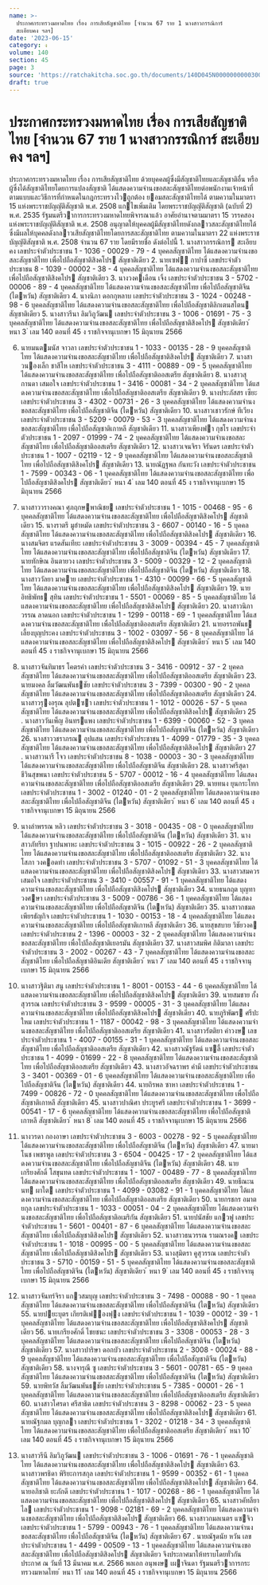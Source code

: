 ```yaml
---
name: >-
  ประกาศกระทรวงมหาดไทย เรื่อง การเสียสัญชาติไทย [จำนวน 67 ราย 1 นางสาวกรรณิการ์
  สะเอียบคง ฯลฯ]
date: '2023-06-15'
category: ง
volume: 140
section: 45
page: 3
source: 'https://ratchakitcha.soc.go.th/documents/140D045N0000000000300.pdf'
draft: true
---
```


# ประกาศกระทรวงมหาดไทย เรื่อง การเสียสัญชาติไทย [จำนวน 67 ราย 1 นางสาวกรรณิการ์ สะเอียบคง ฯลฯ]

ประกาศกระทรวงมหาดไทย เรื่อง การเสียสัญชาติไทย ด้วยบุคคลผู้ซึ่งมีสัญชาติไทยและสัญชาติอื่น หรือผู้ซึ่งได้สัญชาติไทยโดยการแปลงสัญชาติ ได้แสดงความจํานงขอสละสัญชาติไทยต่อพนักงานเจ้าหน้าที่ตามแบบและวิธีการที่กําหนดในกฎกระทรวงไวถูกต้อง ยอมสละสัญชาติไทยได้ ตามความในมาตรา 15 แห่งพระราชบัญญัติสัญชาติ พ.ศ. 2508 แกไขเพิ่มเติม โดยพระราชบัญญัติสัญชาติ (ฉบับที่ 2) พ.ศ. 2535 รัฐมนตรีวาการกระทรวงมหาดไทยพิจารณาแล้ว อาศัยอํานาจตามมาตรา 15 วรรคสอง แห่งพระราชบัญญัติสัญชาติ พ.ศ. 2508 อนุญาตให้บุคคลผู้มีสัญชาติไทยดังกลาวสละสัญชาติไทยได้ ซึ่งมีผลให้บุคคลดังกลาวเสียสัญชาติไทยโดยการสละสัญชาติไทย ตามความในมาตรา 22 แห่งพระราชบัญญัติสัญชาติ พ.ศ. 2508 จํานวน 67 ราย โดยมีรายชื่อ ดังต่อไปนี้ 1. นางสาวกรรณิการ สะเอียบคง เลขประจําตัวประชาชน 1 - 1036 - 00029 - 79 - 4 บุคคลสัญชาติไทย ได้แสดงความจํานงขอสละสัญชาติไทย เพื่อไปถือสัญชาติสิงคโปร สัญชาติเดียว 2. นายเซฟ กาปาซี่ เลขประจําตัวประชาชน 8 - 1039 - 00002 - 38 - 4 บุคคลสัญชาติไทย ได้แสดงความจํานงขอสละสัญชาติไทย เพื่อไปถือสัญชาติสิงคโปร สัญชาติเดียว 3. นางวงคเดือน เจิ้ง เลขประจําตัวประชาชน 3 - 5702 - 00006 - 89 - 4 บุคคลสัญชาติไทย ได้แสดงความจํานงขอสละสัญชาติไทย เพื่อไปถือสัญชาติจีน (ไตหวัน) สัญชาติเดียว 4. นางนิภา ดอกกุหลาบ เลขประจําตัวประชาชน 3 - 1024 - 00248 - 98 - 6 บุคคลสัญชาติไทย ได้แสดงความจํานงขอสละสัญชาติไทย เพื่อไปถือสัญชาติลิกเตนสไตน สัญชาติเดียว 5. นางสาวรีนา ลิมวิภูวัฒน เลขประจําตัวประชาชน 3 - 1006 - 01691 - 75 - 3 บุคคลสัญชาติไทย ได้แสดงความจํานงขอสละสัญชาติไทย เพื่อไปถือสัญชาติสิงคโปร สัญชาติเดียว ้ หนา 3 ่ เลม 140 ตอนที่ 45 ง ราชกิจจานุเบกษา 15 มิถุนายน 2566

6. นายมนตมนัส จาวลา เลขประจําตัวประชาชน 1 - 1033 - 00135 - 28 - 9 บุคคลสัญชาติไทย ได้แสดงความจํานงขอสละสัญชาติไทย เพื่อไปถือสัญชาติสิงคโปร สัญชาติเดียว 7. นางสาวนองเล็ก ชาสีโห เลขประจําตัวประชาชน 3 - 4111 - 00889 - 09 - 5 บุคคลสัญชาติไทย ได้แสดงความจํานงขอสละสัญชาติไทย เพื่อไปถือสัญชาติออสเตรีย สัญชาติเดียว 8. นางสาวสุกานดา เสมอใจ เลขประจําตัวประชาชน 1 - 3416 - 00081 - 34 - 2 บุคคลสัญชาติไทย ได้แสดงความจํานงขอสละสัญชาติไทย เพื่อไปถือสัญชาติออสเตรีย สัญชาติเดียว 9. นางประภัสสร เซียะ เลขประจําตัวประชาชน 3 - 4302 - 00731 - 26 - 3 บุคคลสัญชาติไทย ได้แสดงความจํานงขอสละสัญชาติไทย เพื่อไปถือสัญชาติจีน (ไตหวัน) สัญชาติเดียว 10. นางสาวเชาวรักษ์ ทีเวียง เลขประจําตัวประชาชน 3 - 5209 - 00079 - 53 - 3 บุคคลสัญชาติไทย ได้แสดงความจํานงขอสละสัญชาติไทย เพื่อไปถือสัญชาติเกาหลี สัญชาติเดียว 11. นางสาวเพียงฟา กุชโร เลขประจําตัวประชาชน 1 - 2097 - 01999 - 74 - 2 บุคคลสัญชาติไทย ได้แสดงความจํานงขอสละสัญชาติไทย เพื่อไปถือสัญชาติออสเตรีย สัญชาติเดียว 12. นางสาวเจนจิรา จิรันดร เลขประจําตัวประชาชน 1 - 1007 - 02119 - 12 - 9 บุคคลสัญชาติไทย ได้แสดงความจํานงขอสละสัญชาติไทย เพื่อไปถือสัญชาติสิงคโปร สัญชาติเดียว 13. นายณัฏฐพล กันทะวัง เลขประจําตัวประชาชน 1 - 7599 - 00343 - 06 - 1 บุคคลสัญชาติไทย ได้แสดงความจํานงขอสละสัญชาติไทย เพื่อไปถือสัญชาติสิงคโปร สัญชาติเดียว ้ หนา 4 ่ เลม 140 ตอนที่ 45 ง ราชกิจจานุเบกษา 15 มิถุนายน 2566

14. นางสาววรางคณา ศุภฤกษพาณิชย เลขประจําตัวประชาชน 1 - 1015 - 00468 - 95 - 6 บุคคลสัญชาติไทย ได้แสดงความจํานงขอสละสัญชาติไทย เพื่อไปถือสัญชาติสิงคโปร สัญชาติเดียว 15. นางราตรี มูฮําหมัด เลขประจําตัวประชาชน 3 - 6607 - 00140 - 16 - 5 บุคคลสัญชาติไทย ได้แสดงความจํานงขอสละสัญชาติไทย เพื่อไปถือสัญชาติสิงคโปร สัญชาติเดียว 16. นางสมจิตร แรดสันเทียะ เลขประจําตัวประชาชน 3 - 3009 - 00394 - 45 - 7 บุคคลสัญชาติไทย ได้แสดงความจํานงขอสละสัญชาติไทย เพื่อไปถือสัญชาติจีน (ไตหวัน) สัญชาติเดียว 17. นายทักษิณ อินตายวง เลขประจําตัวประชาชน 3 - 5009 - 00329 - 12 - 2 บุคคลสัญชาติไทย ได้แสดงความจํานงขอสละสัญชาติไทย เพื่อไปถือสัญชาติจีน (ไตหวัน) สัญชาติเดียว 18. นางสาววัลยา มาคาย เลขประจําตัวประชาชน 1 - 4310 - 00099 - 66 - 5 บุคคลสัญชาติไทย ได้แสดงความจํานงขอสละสัญชาติไทย เพื่อไปถือสัญชาติสิงคโปร สัญชาติเดียว 19. นายอิทธิพัทธ สุทิน เลขประจําตัวประชาชน 1 - 5501 - 00069 - 85 - 5 บุคคลสัญชาติไทย ได้แสดงความจํานงขอสละสัญชาติไทย เพื่อไปถือสัญชาติสิงคโปร สัญชาติเดียว 20. นางสาวนิภาวรรณ ลาดนอก เลขประจําตัวประชาชน 1 - 1299 - 00118 - 69 - 1 บุคคลสัญชาติไทย ได้แสดงความจํานงขอสละสัญชาติไทย เพื่อไปถือสัญชาติออสเตรีย สัญชาติเดียว 21. นายอรรถพันธ เลี้ยงบุญประคง เลขประจําตัวประชาชน 3 - 1002 - 03097 - 56 - 8 บุคคลสัญชาติไทย ได้แสดงความจํานงขอสละสัญชาติไทย เพื่อไปถือสัญชาติสิงคโปร สัญชาติเดียว ้ หนา 5 ่ เลม 140 ตอนที่ 45 ง ราชกิจจานุเบกษา 15 มิถุนายน 2566

22. นางสาวจันทิมาธร โคตรคํา เลขประจําตัวประชาชน 3 - 3416 - 00912 - 37 - 2 บุคคลสัญชาติไทย ได้แสดงความจํานงขอสละสัญชาติไทย เพื่อไปถือสัญชาติออสเตรีย สัญชาติเดียว 23. นายมงคล ลิ้มวัฒนพันธชัย เลขประจําตัวประชาชน 3 - 7399 - 00300 - 90 - 2 บุคคลสัญชาติไทย ได้แสดงความจํานงขอสละสัญชาติไทย เพื่อไปถือสัญชาติออสเตรีย สัญชาติเดียว 24. นางสาวรุงอรุณ ลุปตซา เลขประจําตัวประชาชน 1 - 1012 - 00026 - 57 - 5 บุคคลสัญชาติไทย ได้แสดงความจํานงขอสละสัญชาติไทย เพื่อไปถือสัญชาติสิงคโปร สัญชาติเดียว 25 . นางสาววันเพ็ญ อินทรแพง เลขประจําตัวประชาชน 1 - 6399 - 00060 - 52 - 3 บุคคลสัญชาติไทย ได้แสดงความจํานงขอสละสัญชาติไทย เพื่อไปถือสัญชาติจีน (ไตหวัน) สัญชาติเดียว 26. นางสาววชราภรณ อุปแสน เลขประจําตัวประชาชน 1 - 4099 - 01779 - 35 - 3 บุคคลสัญชาติไทย ได้แสดงความจํานงขอสละสัญชาติไทย เพื่อไปถือสัญชาติสิงคโปร สัญชาติเดียว 27 . นางสาวนารี โจว เลขประจําตัวประชาชน 8 - 1038 - 00003 - 30 - 3 บุคคลสัญชาติไทย ได้แสดงความจํานงขอสละสัญชาติไทย เพื่อไปถือสัญชาติจีน สัญชาติเดียว 28. นางสาวศรีสุดา ชีวินสุขพนา เลขประจําตัวประชาชน 5 - 5707 - 00012 - 16 - 4 บุคคลสัญชาติไทย ได้แสดงความจํานงขอสละสัญชาติไทย เพื่อไปถือสัญชาติออสเตรีย สัญชาติเดียว 29. นายทนง ยุนกระโทก เลขประจําตัวประชาชน 1 - 3002 - 01240 - 01 - 2 บุคคลสัญชาติไทย ได้แสดงความจํานงขอสละสัญชาติไทย เพื่อไปถือสัญชาติจีน (ไตหวัน) สัญชาติเดียว ้ หนา 6 ่ เลม 140 ตอนที่ 45 ง ราชกิจจานุเบกษา 15 มิถุนายน 2566

30. นางลําพรรณ หลิว เลขประจําตัวประชาชน 3 - 3018 - 00435 - 08 - 0 บุคคลสัญชาติไทย ได้แสดงความจํานงขอสละสัญชาติไทย เพื่อไปถือสัญชาติจีน (ไตหวัน) สัญชาติเดียว 31. นางสาวภัทรียา ฐาปนพาหะ เลขประจําตัวประชาชน 3 - 1015 - 00922 - 26 - 2 บุคคลสัญชาติไทย ได้แสดงความจํานงขอสละสัญชาติไทย เพื่อไปถือสัญชาติออสเตรีย สัญชาติเดียว 32. นางโสภา วงคอดทํา เลขประจําตัวประชาชน 3 - 5707 - 01092 - 51 - 3 บุคคลสัญชาติไทย ได้แสดงความจํานงขอสละสัญชาติไทย เพื่อไปถือสัญชาติสิงคโปร สัญชาติเดียว 33. นางสาวสมควร เสมอใจ เลขประจําตัวประชาชน 3 - 3410 - 00557 - 91 - 1 บุคคลสัญชาติไทย ได้แสดงความจํานงขอสละสัญชาติไทย เพื่อไปถือสัญชาติสิงคโปร สัญชาติเดียว 34. นายธนกฤต บุญทาวงศษา เลขประจําตัวประชาชน 3 - 5009 - 00786 - 36 - 1 บุคคลสัญชาติไทย ได้แสดงความจํานงขอสละสัญชาติไทย เพื่อไปถือสัญชาติจีน (ไตหวัน) สัญชาติเดียว 35. นางสาวกชมล เพียรธัญกิจ เลขประจําตัวประชาชน 1 - 1030 - 00153 - 18 - 4 บุคคลสัญชาติไทย ได้แสดงความจํานงขอสละสัญชาติไทย เพื่อไปถือสัญชาติเกาหลี สัญชาติเดียว 36. นายสุขสบาย วิชัยวงค เลขประจําตัวประชาชน 2 - 1396 - 00003 - 32 - 2 บุคคลสัญชาติไทย ได้แสดงความจํานงขอสละสัญชาติไทย เพื่อไปถือสัญชาติเยอรมัน สัญชาติเดียว 37. นางสาวสมพิศ กิติมาลา เลขประจําตัวประชาชน 3 - 2002 - 00267 - 43 - 7 บุคคลสัญชาติไทย ได้แสดงความจํานงขอสละสัญชาติไทย เพื่อไปถือสัญชาติอินเดีย สัญชาติเดียว ้ หนา 7 ่ เลม 140 ตอนที่ 45 ง ราชกิจจานุเบกษา 15 มิถุนายน 2566

38. นางสาวฐิติมา สนู เลขประจําตัวประชาชน 1 - 8001 - 00153 - 44 - 6 บุคคลสัญชาติไทย ได้แสดงความจํานงขอสละสัญชาติไทย เพื่อไปถือสัญชาติสิงคโปร สัญชาติเดียว 39. นายสมชาย กั้งสุวรรณ เลขประจําตัวประชาชน 3 - 9599 - 00005 - 31 - 3 บุคคลสัญชาติไทย ได้แสดงความจํานงขอสละสัญชาติไทย เพื่อไปถือสัญชาติสิงคโปร สัญชาติเดียว 40. นายภูริพัฒร ศรีปะใหม เลขประจําตัวประชาชน 1 - 1187 - 00042 - 98 - 3 บุคคลสัญชาติไทย ได้แสดงความจํานงขอสละสัญชาติไทย เพื่อไปถือสัญชาติออสเตรีย สัญชาติเดียว 41. นางสาวรัตติยา คําวงษ เลขประจําตัวประชาชน 1 - 4007 - 00155 - 31 - 1 บุคคลสัญชาติไทย ได้แสดงความจํานงขอสละสัญชาติไทย เพื่อไปถือสัญชาติออสเตรีย สัญชาติเดียว 42. นางสาวณัฐรัตน์ แซลี้ เลขประจําตัวประชาชน 1 - 4099 - 01699 - 22 - 8 บุคคลสัญชาติไทย ได้แสดงความจํานงขอสละสัญชาติไทย เพื่อไปถือสัญชาติออสเตรีย สัญชาติเดียว 43. นางสาวอัจฉราพร คํามี เลขประจําตัวประชาชน 3 - 3401 - 00369 - 01 - 6 บุคคลสัญชาติไทย ได้แสดงความจํานงขอสละสัญชาติไทย เพื่อไปถือสัญชาติจีน (ไตหวัน) สัญชาติเดียว 44. นายถิรพล ซาหา เลขประจําตัวประชาชน 1 - 7499 - 00826 - 72 - 0 บุคคลสัญชาติไทย ได้แสดงความจํานงขอสละสัญชาติไทย เพื่อไปถือสัญชาติเกาหลี สัญชาติเดียว 45. นางสาวปาณิศา ประยูรศรี เลขประจําตัวประชาชน 1 - 3699 - 00541 - 17 - 6 บุคคลสัญชาติไทย ได้แสดงความจํานงขอสละสัญชาติไทย เพื่อไปถือสัญชาติเกาหลี สัญชาติเดียว ้ หนา 8 ่ เลม 140 ตอนที่ 45 ง ราชกิจจานุเบกษา 15 มิถุนายน 2566

46. นางวรดา กองอาษา เลขประจําตัวประชาชน 3 - 6003 - 00278 - 92 - 5 บุคคลสัญชาติไทย ได้แสดงความจํานงขอสละสัญชาติไทย เพื่อไปถือสัญชาติจีน (ไตหวัน) สัญชาติเดียว 47. นายมาโนช เพชรพูล เลขประจําตัวประชาชน 3 - 6504 - 00425 - 17 - 2 บุคคลสัญชาติไทย ได้แสดงความจํานงขอสละสัญชาติไทย เพื่อไปถือสัญชาติจีน (ไตหวัน) สัญชาติเดียว 48. นายเกรียงศักดิ์ โสขุนทด เลขประจําตัวประชาชน 1 - 1007 - 00489 - 77 - 8 บุคคลสัญชาติไทย ได้แสดงความจํานงขอสละสัญชาติไทย เพื่อไปถือสัญชาติออสเตรีย สัญชาติเดียว 49. นายธีณะนนท ผาใต เลขประจําตัวประชาชน 1 - 4099 - 03082 - 91 - 1 บุคคลสัญชาติไทย ได้แสดงความจํานงขอสละสัญชาติไทย เพื่อไปถือสัญชาติออสเตรีย สัญชาติเดียว 50. นายกรชกร อมาตยกุล เลขประจําตัวประชาชน 1 - 1033 - 00051 - 04 - 2 บุคคลสัญชาติไทย ได้แสดงความจํานงขอสละสัญชาติไทย เพื่อไปถือสัญชาติอเมริกัน สัญชาติเดียว 51. นายปนัสชัย แกวฟู เลขประจําตัวประชาชน 1 - 5601 - 00401 - 87 - 6 บุคคลสัญชาติไทย ได้แสดงความจํานงขอสละสัญชาติไทย เพื่อไปถือสัญชาติสิงคโปร สัญชาติเดียว 52. นางสาวธนวรรณ รามณรงค เลขประจําตัวประชาชน 1 - 1018 - 00995 - 00 - 5 บุคคลสัญชาติไทย ได้แสดงความจํานงขอสละสัญชาติไทย เพื่อไปถือสัญชาติสิงคโปร สัญชาติเดียว 53. นางสุมิตรา คูสุวรรณ เลขประจําตัวประชาชน 3 - 5710 - 00159 - 51 - 5 บุคคลสัญชาติไทย ได้แสดงความจํานงขอสละสัญชาติไทย เพื่อไปถือสัญชาติจีน (ไตหวัน) สัญชาติเดียว ้ หนา 9 ่ เลม 140 ตอนที่ 45 ง ราชกิจจานุเบกษา 15 มิถุนายน 2566

54. นางสาวจันทร์จิรา แกวสมบุญ เลขประจําตัวประชาชน 3 - 7498 - 00088 - 90 - 1 บุคคลสัญชาติไทย ได้แสดงความจํานงขอสละสัญชาติไทย เพื่อไปถือสัญชาติจีน (ไตหวัน) สัญชาติเดียว 55. นายปยะบุตร เกียรติเฟองฟุง เลขประจําตัวประชาชน 1 - 1039 - 00012 - 39 - 1 บุคคลสัญชาติไทย ได้แสดงความจํานงขอสละสัญชาติไทย เพื่อไปถือสัญชาติสิงคโปร สัญชาติเดียว 56. นายเกรียงศักดิ์ ไชยชนะ เลขประจําตัวประชาชน 3 - 3308 - 00053 - 28 - 3 บุคคลสัญชาติไทย ได้แสดงความจํานงขอสละสัญชาติไทย เพื่อไปถือสัญชาติจีน (ไตหวัน) สัญชาติเดียว 57. นางสาวปาริษา ดอกบัว เลขประจําตัวประชาชน 2 - 3008 - 00024 - 88 - 9 บุคคลสัญชาติไทย ได้แสดงความจํานงขอสละสัญชาติไทย เพื่อไปถือสัญชาติจีน (ไตหวัน) สัญชาติเดียว 58. นางจารุณี ซู เลขประจําตัวประชาชน 3 - 5601 - 00781 - 65 - 9 บุคคลสัญชาติไทย ได้แสดงความจํานงขอสละสัญชาติไทย เพื่อไปถือสัญชาติจีน (ไตหวัน) สัญชาติเดียว 59. นายพิทวัส ลิ้มวัฒนพันธชัย เลขประจําตัวประชาชน 5 - 7385 - 00001 - 26 - 1 บุคคลสัญชาติไทย ได้แสดงความจํานงขอสละสัญชาติไทย เพื่อไปถือสัญชาติออสเตรีย สัญชาติเดียว 60. นางสาวโศรดา ศรีสาธิต เลขประจําตัวประชาชน 3 - 8298 - 00062 - 23 - 5 บุคคลสัญชาติไทย ได้แสดงความจํานงขอสละสัญชาติไทย เพื่อไปถือสัญชาติสิงคโปร สัญชาติเดียว 61. นายณัฐกมล บุญกลา เลขประจําตัวประชาชน 1 - 3202 - 01218 - 34 - 3 บุคคลสัญชาติไทย ได้แสดงความจํานงขอสละสัญชาติไทย เพื่อไปถือสัญชาติออสเตรีย สัญชาติเดียว ้ หนา 10 ่ เลม 140 ตอนที่ 45 ง ราชกิจจานุเบกษา 15 มิถุนายน 2566

62. นางสาวรีนี ลิมวิภูวัฒน เลขประจําตัวประชาชน 3 - 1006 - 01691 - 76 - 1 บุคคลสัญชาติไทย ได้แสดงความจํานงขอสละสัญชาติไทย เพื่อไปถือสัญชาติสิงคโปร สัญชาติเดียว 63. นางสาวพรธิดา พิริยะการสกุล เลขประจําตัวประชาชน 1 - 9599 - 00352 - 61 - 1 บุคคลสัญชาติไทย ได้แสดงความจํานงขอสละสัญชาติไทย เพื่อไปถือสัญชาติสิงคโปร สัญชาติเดียว 64. นายอภิชาติ ยะภักดี เลขประจําตัวประชาชน 1 - 1017 - 00268 - 86 - 1 บุคคลสัญชาติไทย ได้แสดงความจํานงขอสละสัญชาติไทย เพื่อไปถือสัญชาติสิงคโปร สัญชาติเดียว 65. นางสาวคัทลียา ไล เลขประจําตัวประชาชน 1 - 9098 - 02181 - 69 - 2 บุคคลสัญชาติไทย ได้แสดงความจํานงขอสละสัญชาติไทย เพื่อไปถือสัญชาติสิงคโปร สัญชาติเดียว 66. นางสาวกมลเนตร แซจิว เลขประจําตัวประชาชน 1 - 5799 - 00943 - 76 - 1 บุคคลสัญชาติไทย ได้แสดงความจํานงขอสละสัญชาติไทย เพื่อไปถือสัญชาติจีน (ไตหวัน) สัญชาติเดียว 67 . นายณัฐดนัย หวัน เลขประจําตัวประชาชน 1 - 4499 - 00509 - 13 - 1 บุคคลสัญชาติไทย ได้แสดงความจํานงขอสละสัญชาติไทย เพื่อไปถือสัญชาติสิงคโปร สัญชาติเดียว จึงประกาศมาให้ทราบโดยทั่วกัน ประกาศ ณ วันที่ 13 มีนาคม พ.ศ. 2566 พลเอก อนุพงษ เผาจินดา รัฐมนตรีวาการกระทรวงมหาดไทย ้ หนา 11 ่ เลม 140 ตอนที่ 45 ง ราชกิจจานุเบกษา 15 มิถุนายน 2566
